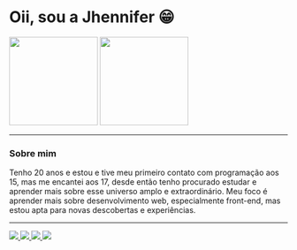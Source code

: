 # Oii, sou a Jhennifer 😁
<div>
  <img height="160em" src="https://github-readme-stats.vercel.app/api?username=jh-ennifer&show_icons=true&theme=onedark&include_all_commits=true&count"/>
  <img height="160em" src="https://github-readme-stats.vercel.app/api/top-langs/?username=jh-ennifer&layout=compact&langs_count=16&theme=onedark"/>
</div>

<hr>

### Sobre mim
<p> 
  Tenho 20 anos e estou e tive meu primeiro contato com programação aos 15, mas me encantei aos 17, desde então tenho procurado estudar e aprender mais sobre esse universo amplo e extraordinário. Meu foco é aprender mais sobre desenvolvimento web, especialmente front-end, mas estou apta para novas descobertas e experiências.
</p>

<hr> 

<div>
  <a href="mailto:jhenniferrodrigues200119@gmail.com" target="_blank"> 
    <img src="https://img.shields.io/badge/Gmail-D14836?style=for-the-badge&logo=gmail&logoColor=white"> 
  </a>
  <a href="https://www.facebook.com/jhennifer.aparecida.5/"> 
    <img src="https://img.shields.io/badge/Facebook-1877F2?style=for-the-badge&logo=facebook&logoColor=white"> 
  </a>
  <a href="https://www.instagram.com/jh_ennifer/" target="_blank"> 
    <img src="https://img.shields.io/badge/Instagram-E4405F?style=for-the-badge&logo=instagram&logoColor=white"> 
  </a>
  <a href="https://www.linkedin.com/in/jhennifer-borges/" target="_blank"> 
    <img src="https://img.shields.io/badge/LinkedIn-0077B5?style=for-the-badge&logo=linkedin&logoColor=white"> 
  </a>  
</div>
